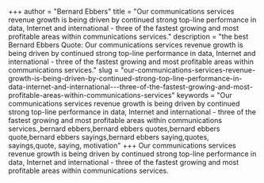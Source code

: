 +++
author = "Bernard Ebbers"
title = "Our communications services revenue growth is being driven by continued strong top-line performance in data, Internet and international - three of the fastest growing and most profitable areas within communications services."
description = "the best Bernard Ebbers Quote: Our communications services revenue growth is being driven by continued strong top-line performance in data, Internet and international - three of the fastest growing and most profitable areas within communications services."
slug = "our-communications-services-revenue-growth-is-being-driven-by-continued-strong-top-line-performance-in-data-internet-and-international---three-of-the-fastest-growing-and-most-profitable-areas-within-communications-services"
keywords = "Our communications services revenue growth is being driven by continued strong top-line performance in data, Internet and international - three of the fastest growing and most profitable areas within communications services.,bernard ebbers,bernard ebbers quotes,bernard ebbers quote,bernard ebbers sayings,bernard ebbers saying,quotes, sayings,quote, saying, motivation"
+++
Our communications services revenue growth is being driven by continued strong top-line performance in data, Internet and international - three of the fastest growing and most profitable areas within communications services.

